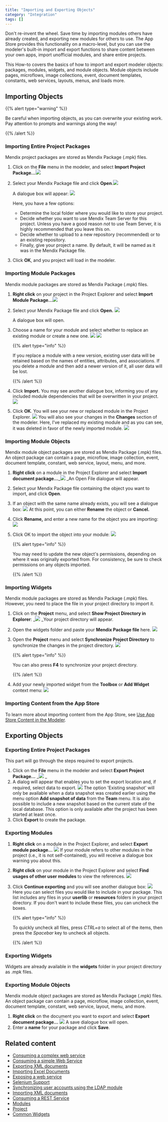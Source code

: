 ```yaml
---
title: "Importing and Exporting Objects"
category: "Integration"
tags: []
---
```

Don't re-invent the wheel. Save time by importing modules others have already created, and exporting new modules for others to use. The App Store provides this functionality on a macro-level, but you can use the modeler's built-in import and export functions to share content between your own apps, import unofficial modules, and share entire projects.

This How-to covers the basics of how to import and export modeler objects: packages, modules, widgets, and module objects. Module objects include pages, microflows, image collections, event, document templates, constants, web services, layouts, menus, and loads more.

## Importing Objects

{{% alert type="warning" %}}

Be careful when importing objects, as you can overwrite your existing work. Pay attention to prompts and warnings along the way!

{{% /alert %}}

### Importing Entire Project Packages

Mendix project packages are stored as Mendix Package (.mpk) files.

1.  Click on the **File** menu in the modeler, and select **Import Project Package...**_![](attachments/18448739/18582103.png)_
2.  Select your Mendix Package file and click **Open**.![](attachments/18448739/18582102.png)

    A dialogue box will appear:
    ![](attachments/18448739/18582101.png)

    Here, you have a few options:

    *   Determine the local folder where you would like to store your project.
    *   Decide whether you want to use Mendix Team Server for this project. Unless you have a good reason _not_ to use Team Server, it is highly recommended that you leave this on.
    *   Decide whether to upload to a new repository (recommended) or to an existing repository.
    *   Finally, give your project a name. By default, it will be named as it was in the Mendix Package file.
3.  Click **OK**, and you project will load in the modeler.

### Importing Module Packages

Mendix module packages are stored as Mendix Package (.mpk) files.

1.  **Right click** on your project in the Project Explorer and select **Import Module Package...**![](attachments/18448739/18582115.png)
2.  Select your Mendix Package file and click **Open.**
     ![](attachments/18448739/18582114.png)

    A dialogue box will open.  

3.  Choose a name for your module and select whether to replace an existing module or create a new one.
    ![](attachments/18448739/18582113.png) ![](attachments/18448739/18582112.png)

    {{% alert type="info" %}}

    If you replace a module with a new version, existing user data will be retained based on the names of entities, attributes, and associations. If you delete a module and then add a newer version of it, all user data will be lost.

    {{% /alert %}}
4.  Click **Import.**
    You may see another dialogue box, informing you of any included module dependencies that will be overwritten in your project.
    ![](attachments/18448739/18582111.png)
5.  Click **OK**. You will see your new or replaced module in the Project Explorer.
    ![](attachments/18448739/18582110.png)
    You will also see your changes in the **Changes** section of the modeler. Here, I've replaced my existing module and as you can see, it was deleted in favor of the newly imported module.
    ![](attachments/18448739/18582109.png)

### Importing Module Objects

Mendix module object packages are stored as Mendix Package (.mpk) files. An object package can contain a page, microflow, image collection, event, document template, constant, web service, layout, menu, and more.

1.  **Right click** on a module in the Project Explorer and select **Import document package...**_![](attachments/18448739/18582100.png)
    _An Open File dialogue will appear.
2.  Select your Mendix Package file containing the object you want to import, and click **Open**.
3.  If an object with the same name already exists, you will see a dialogue box:
    ![](attachments/18448739/18582098.png)
    At this point, you can either **Rename** the object or **Cancel.**
4.  Click **Rename,** and enter a new name for the object you are importing:
    ![](attachments/18448739/18582097.png)
5.  Click OK to import the object into your module:
    ![](attachments/18448739/18582096.png)

    {{% alert type="info" %}}

    You may need to update the new object's permissions, depending on where it was originally exported from. For consistency, be sure to check permissions on any objects imported.

    {{% /alert %}}

### Importing Widgets

Mendix module packages are stored as Mendix Package (.mpk) files. However, you need to place the file in your project directory to import it.

1.  Click on the **Project** menu, and select **Show Project Directory in Explorer**:
    _![](attachments/18448739/18582108.png)
    _Your project directory will appear.
2.  Open the widgets folder and paste your **Mendix Package file** here.
    ![](attachments/18448739/18582107.png)
3.  Open the **Project** menu and select **Synchronize Project Directory** to synchronize the changes in the project directory.
    ![](attachments/18448739/18582106.png)

    {{% alert type="info" %}}

    You can also press **F4** to synchronize your project directory.

    {{% /alert %}}
4.  Add your newly imported widget from the **Toolbox** or **Add Widget** context menu:
    ![](attachments/18448739/18582105.png)

### Importing Content from the App Store

To learn more about importing content from the App Store, see [Use App Store Content in the Modeler](/developerportal/app-store/use-app-store-content-in-the-modeler).

## Exporting Objects

### Exporting Entire Project Packages

This part will go through the steps required to export projects.

1.  Click on the **File** menu in the modeler and select **Export Project Package...**
    _![](attachments/18448739/18582091.png)
    _
2.  A dialog will appear that enables you to set the export location and, if required, select data to export.
    ![](attachments/18448739/18582090.png)
    The option 'Existing snapshot' will only be available when a data snapshot was created earlier using the menu option **Add snapshot of data** from the **Team** menu.
    It is also possible to include a new snapshot based on the current state of the local database. This option is only available after the project has been started at least once.
3.  Click **Export** to create the package.

### Exporting Modules

1.  **Right click** on a module in the Project Explorer, and select **Export module package...**
    ![](attachments/18448739/18582095.png)
    If your module refers to other modules in the project (i.e., it is not self-contained), you will receive a dialogue box warning you about this.
2.  **Right click** on your module in the Project Explorer and select **Find usages of other user modules** to view the references.
    ![](attachments/18448739/18582094.png)
3.  Click **Continue exporting** and you will see another dialogue box:
    ![](attachments/18448739/18582093.png)
    Here you can select files you would like to include in your package. This list includes any files in your **userlib** or **resources** folders in your project directory. If you don't want to include these files, you can uncheck the boxes.

    {{% alert type="info" %}}

    To quickly uncheck all files, press _CTRL+a_ to select all of the items, then press the _Spacebar_ key to uncheck all objects.

    {{% /alert %}}

### Exporting Widgets

Widgets are already available in the **widgets** folder in your project directory as .mpk files.

### Exporting Module Objects

Mendix module object packages are stored as Mendix Package (.mpk) files. An object package can contain a page, microflow, image collection, event, document template, constant, web service, layout, menu, and more.

1.  **Right click** on the document you want to export and select **Export document package...**
    ![](attachments/18448739/18582092.png)
    A save dialogue box will open.
2.  Enter a **name** for your package and click **Save**.

## Related content

*   [Consuming a complex web service](consume-a-complex-web-service)
*   [Consuming a simple Web Service](consume-a-simple-web-service)
*   [Exporting XML documents](export-xml-documents)
*   [Importing Excel Documents](importing-excel-documents)
*   [Exposing a web service](expose-a-web-service)
*   [Selenium Support](selenium-support)
*   [Synchronizing user accounts using the LDAP module](synchronizing-user-accounts-using-the-ldap-module)
*   [Importing XML documents](importing-xml-documents)
*   [Consuming a REST Service](consume-a-rest-service)
*   [Modules](/refguide6/modules)
*   [Project](/refguide6/project)
*   [Common Widgets](/refguide6/common-widgets)
